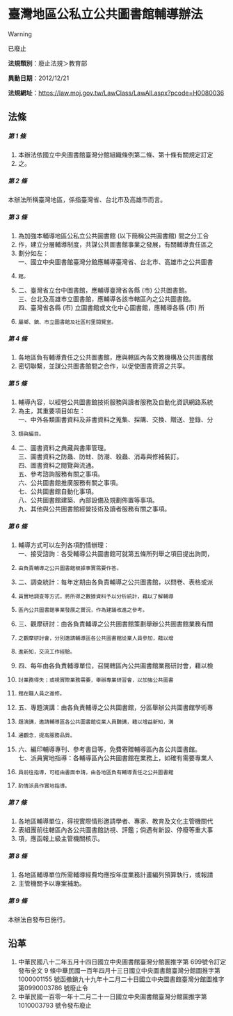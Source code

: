 # 臺灣地區公私立公共圖書館輔導辦法


> [!WARNING]
> 已廢止


**法規類別**：廢止法規＞教育部

**異動日期**：2012/12/21  

**法規網址**：https://law.moj.gov.tw/LawClass/LawAll.aspx?pcode=H0080036



## 法條
##### 第 1 條
1. 本辦法依國立中央圖書館臺灣分館組織條例第二條、第十條有關規定訂定
1. 之。

##### 第 2 條
本辦法所稱臺灣地區，係指臺灣省、台北市及高雄市而言。

##### 第 3 條
1. 為加強本輔導地區公私立公共圖書館 (以下簡稱公共圖書館) 間之分工合
1. 作，建立分層輔導制度，共謀公共圖書館事業之發展，有關輔導責任區之
1. 劃分如左：  
一、國立中央圖書館臺灣分館應輔導臺灣省、台北市、高雄市之公共圖書
1.     館。
1. 二、臺灣省立台中圖書館，應輔導臺灣省各縣 (市) 公共圖書館。  
三、台北及高雄市立圖書館，應輔導各該市轄區內之公共圖書館。  
四、臺灣省各縣 (市) 立圖書館或文化中心圖書館，應輔導各縣 (市) 所
1.     屬鄉、鎮、市立圖書館及社區村里閱覽室。

##### 第 4 條
1. 各地區負有輔導責任之公共圖書館，應與轄區內各文教機構及公共圖書館
1. 密切聯繫，並謀公共圖書館間之合作，以促使圖書資源之共享。

##### 第 5 條
1. 輔導內容，以經營公共圖書館技術服務與讀者服務及自動化資訊網路系統
1. 為主，其重要項目如左：  
一、中外各類圖書資料及非書資料之蒐集、採購、交換、贈送、登錄、分
1.     類與編目。
1. 二、圖書資料之典藏與書庫管理。  
三、圖書資料之防蟲、防蛀、防潮、殺蟲、消毒與修補裝訂。  
四、圖書資料之閱覽與流通。  
五、參考諮詢服務有關之事項。  
六、公共圖書館推廣服務有關之事項。  
七、公共圖書館自動化事項。  
八、公共圖書館建築、內部設備及規劃佈置等事項。  
九、其他與公共圖書館經營技術及讀者服務有關之事項。

##### 第 6 條
1. 輔導方式可以左列各項酌情辦理：  
一、接受諮詢：各受輔導公共圖書館可就第五條所列舉之項目提出詢問，
1.     由負責輔導之公共圖書館根據事實需要作答。
1. 二、調查統計：每年定期由各負責輔導之公共圖書館，以問卷、表格或派
1.     員實地調查等方式，將所得之數據資料予以分析統計，藉以了解輔導
1.     區內公共圖書館事業發展之實況，作為建議改進之參考。
1. 三、觀摩研討：由各負責輔導之公共圖書館策劃舉辦公共圖書館業務有關
1.     之觀摩研討會，分別邀請輔導區各公共圖書館從業人員參加，藉以增
1.     進新知，交流工作經驗。
1. 四、每年由各負責輔導單位，召開轄區內公共圖書館業務研討會，藉以檢
1.     討業務得失；或視實際業務需要，舉辦專業研習會，以加強公共圖書
1.     館在職人員之進修。
1. 五、專題演講：由各負責輔導之公共圖書館，分區舉辦公共圖書館學術專
1.     題演講，邀請輔導區各公共圖書館從業人員聽講，藉以增益新知，溝
1.     通觀念，提高服務品質。
1. 六、編印輔導專刊、參考書目等，免費寄贈輔導區內各公共圖書館。  
七、派員實地指導：各輔導區內公共圖書館在業務上，如確有需要專業人
1.     員前往指導，可經由書面申請，由各地區負有輔導責任之公共圖書館
1.     酌情派員作實地指導。

##### 第 7 條
1. 各地區輔導單位，得視實際情形邀請學者、專家、教育及文化主管機關代
1. 表組團前往轄區內各公共圖書館訪視、評鑑；倘遇有新設、停廢等重大事
1. 項，應函報上級主管機關核示。

##### 第 8 條
1. 各地區輔導單位所需輔導經費均應按年度業務計畫編列預算執行，或報請
1. 主管機關予以專案補助。

##### 第 9 條
本辦法自發布日施行。

## 沿革
1. 中華民國八十二年五月十四日國立中央圖書館臺灣分館圖推字第 699號令訂定發布全文 9 條中華民國一百年四月十三日國立中央圖書館臺灣分館圖推字第 1000001155 號函撤銷九十九年十二月二十日國立中央圖書館臺灣分館圖推字第0990003786  號廢止令
1. 中華民國一百零一年十二月二十一日國立中央圖書館臺灣分館圖推字第1010003793  號令發布廢止
